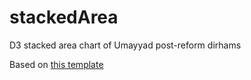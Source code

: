 # stackedArea
D3 stacked area chart of Umayyad post-reform dirhams

Based on [this template](https://www.d3-graph-gallery.com/graph/stackedarea_template.html)
